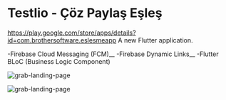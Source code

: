 # Testlio - Çöz Paylaş Eşleş
https://play.google.com/store/apps/details?id=com.brothersoftware.eslesmeapp
A new Flutter application.

-Firebase Cloud Messaging (FCM)__
-Firebase Dynamic Links__
-Flutter BLoC (Business Logic Component) 

![grab-landing-page](https://github.com/onuraykut/Testlio-Flutter-App/blob/master/20210321_205129.gif)

![grab-landing-page](https://github.com/onuraykut/Testlio-Flutter-App/blob/master/20210321_204911.gif)

